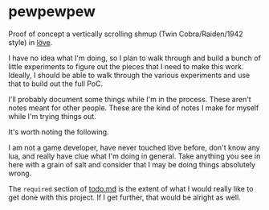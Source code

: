 # pewpewpew
Proof of concept a vertically scrolling shmup (Twin Cobra/Raiden/1942 style) in [löve](https://love2d.org).

I have no idea what I'm doing, so I plan to walk through and build a bunch of little experiments to figure out the pieces that I need to make this work. Ideally, I should be able to walk through the various experiments and use that to build out the full PoC. 

I'll probably document some things while I'm in the process. These aren't notes meant for other people. These are the kind of notes I make for myself while I'm trying things out. 

It's worth noting the following.

I am not a game developer, have never touched löve before, don't know any lua, and really have clue what I'm doing in general. Take anything you see in here with a grain of salt and consider that I may be doing things absolutely wrong.

The `required` section of [todo.md](todo.md) is the extent of what I would really like to get done with this project. If I get further, that would be alright as well. 

